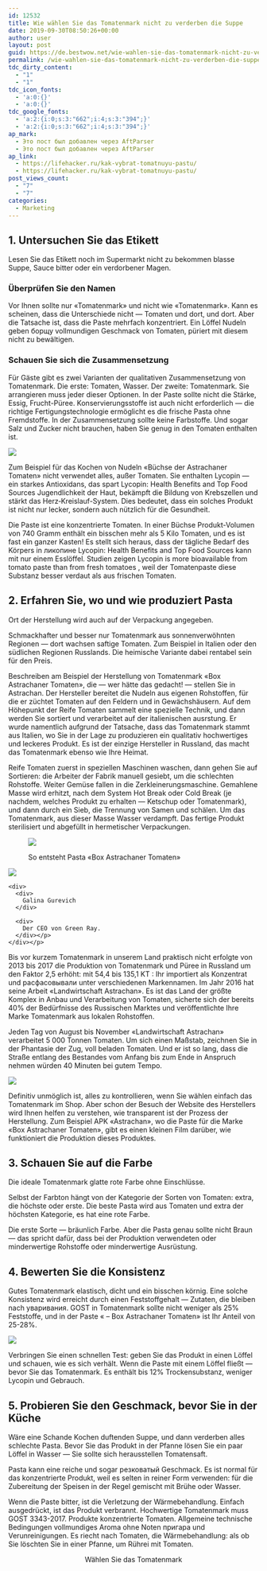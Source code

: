 ```yaml
---
id: 12532
title: Wie wählen Sie das Tomatenmark nicht zu verderben die Suppe
date: 2019-09-30T08:50:26+00:00
author: user
layout: post
guid: https://de.bestwow.net/wie-wahlen-sie-das-tomatenmark-nicht-zu-verderben-die-suppe/
permalink: /wie-wahlen-sie-das-tomatenmark-nicht-zu-verderben-die-suppe/
tdc_dirty_content:
  - "1"
  - "1"
tdc_icon_fonts:
  - 'a:0:{}'
  - 'a:0:{}'
tdc_google_fonts:
  - 'a:2:{i:0;s:3:"662";i:4;s:3:"394";}'
  - 'a:2:{i:0;s:3:"662";i:4;s:3:"394";}'
ap_mark:
  - Это пост был добавлен через AftParser
  - Это пост был добавлен через AftParser
ap_link:
  - https://lifehacker.ru/kak-vybrat-tomatnuyu-pastu/
  - https://lifehacker.ru/kak-vybrat-tomatnuyu-pastu/
post_views_count:
  - "7"
  - "7"
categories:
  - Marketing
---
```

## 1. Untersuchen Sie das Etikett

Lesen Sie das Etikett noch im Supermarkt nicht zu bekommen blasse Suppe, Sauce bitter oder ein verdorbener Magen.

### Überprüfen Sie den Namen

Vor Ihnen sollte nur «Tomatenmark» und nicht wie «Tomatenmark». Kann es scheinen, dass die Unterschiede nicht — Tomaten und dort, und dort. Aber die Tatsache ist, dass die Paste mehrfach konzentriert. Ein Löffel Nudeln geben борщу vollmundigen Geschmack von Tomaten, püriert mit diesem nicht zu bewältigen.

### Schauen Sie sich die Zusammensetzung

Für Gäste gibt es zwei Varianten der qualitativen Zusammensetzung von Tomatenmark. Die erste: Tomaten, Wasser. Der zweite: Tomatenmark. Sie arrangieren muss jeder dieser Optionen. In der Paste sollte nicht die Stärke, Essig, Frucht-Püree. Konservierungsstoffe ist auch nicht erforderlich — die richtige Fertigungstechnologie ermöglicht es die frische Pasta ohne Fremdstoffe. In der Zusammensetzung sollte keine Farbstoffe. Und sogar Salz und Zucker nicht brauchen, haben Sie genug in den Tomaten enthalten ist.

![](https://de.bestwow.net/wp-content/uploads/2019/09/kak-vybrat-tomatnuyu-pastu-chtoby-ne-isportit-borsch-1.jpg) 

Zum Beispiel für das Kochen von Nudeln «Büchse der Astrachaner Tomaten» nicht verwendet alles, außer Tomaten. Sie enthalten Lycopin — ein starkes Antioxidans, das spart  <span><span> Lycopin: Health Benefits and Top Food Sources </span> </span> Jugendlichkeit der Haut, bekämpft die Bildung von Krebszellen und stärkt das Herz‑Kreislauf-System. Dies bedeutet, dass ein solches Produkt ist nicht nur lecker, sondern auch nützlich für die Gesundheit.

Die Paste ist eine konzentrierte Tomaten. In einer Büchse Produkt-Volumen von 740 Gramm enthält ein bisschen mehr als 5 Kilo Tomaten, und es ist fast ein ganzer Kasten! Es stellt sich heraus, dass der tägliche Bedarf des Körpers in ликопине <span><span> Lycopin: Health Benefits and Top Food Sources </span> </span> kann mit nur einem Esslöffel. Studien zeigen  <span><span> Lycopin is more bioavailable from tomato paste than from fresh tomatoes </span> </span>, weil der Tomatenpaste diese Substanz besser verdaut als aus frischen Tomaten.

## 2. Erfahren Sie, wo und wie produziert Pasta

Ort der Herstellung wird auch auf der Verpackung angegeben.

Schmackhafter und besser nur Tomatenmark aus sonnenverwöhnten Regionen — dort wachsen saftige Tomaten. Zum Beispiel in Italien oder den südlichen Regionen Russlands. Die heimische Variante dabei rentabel sein für den Preis.

Beschreiben am Beispiel der Herstellung von Tomatenmark «Box Astrachaner Tomaten», die — wer hätte das gedacht! — stellen Sie in Astrachan. Der Hersteller bereitet die Nudeln aus eigenen Rohstoffen, für die er züchtet Tomaten auf den Feldern und in Gewächshäusern. Auf dem Höhepunkt der Reife Tomaten sammelt eine spezielle Technik, und dann werden Sie sortiert und verarbeitet auf der italienischen ausrstung. Er wurde namentlich aufgrund der Tatsache, dass das Tomatenmark stammt aus Italien, wo Sie in der Lage zu produzieren ein qualitativ hochwertiges und leckeres Produkt. Es ist der einzige Hersteller in Russland, das macht das Tomatenmark ebenso wie Ihre Heimat.

Reife Tomaten zuerst in speziellen Maschinen waschen, dann gehen Sie auf Sortieren: die Arbeiter der Fabrik manuell gesiebt, um die schlechten Rohstoffe. Weiter Gemüse fallen in die Zerkleinerungsmaschine. Gemahlene Masse wird erhitzt, nach dem System Hot Break oder Cold Break (je nachdem, welches Produkt zu erhalten — Ketschup oder Tomatenmark), und dann durch ein Sieb, die Trennung von Samen und schälen. Um das Tomatenmark, aus dieser Masse Wasser verdampft. Das fertige Produkt sterilisiert und abgefüllt in hermetischer Verpackungen.<figure>

![](https://de.bestwow.net/wp-content/uploads/2019/09/kak-vybrat-tomatnuyu-pastu-chtoby-ne-isportit-borsch-2.jpg) <figcaption>So entsteht Pasta «Box Astrachaner Tomaten»</figcaption></figure> 

<div>
  <div>
    <div>
      <img src="https://de.bestwow.net/wp-content/uploads/2019/09/kak-vybrat-tomatnuyu-pastu-chtoby-ne-isportit-borsch-3.jpg" />
    </div>
    
    <div>
      <div>
        Galina Gurevich
      </div>
      
      <div>
        Der CEO von Green Ray.
      </div></p>
    </div></p>
  </div>
  
  <p>
    Bis vor kurzem Tomatenmark in unserem Land praktisch nicht erfolgte<span> <span> von 2013 bis 2017 die Produktion von Tomatenmark und Püree in Russland um den Faktor 2,5 erhöht: mit 54,4 bis 135,1 KT </span> </span>: Ihr importiert als Konzentrat und расфасовывали unter verschiedenen Markennamen. Im Jahr 2016 hat seine Arbeit «Landwirtschaft Astrachan». Es ist das Land der größte Komplex in Anbau und Verarbeitung von Tomaten, sicherte sich der bereits 40% der Bedürfnisse des Russischen Marktes und veröffentlichte Ihre Marke Tomatenmark aus lokalen Rohstoffen.
  </p>
  
  <p>
    Jeden Tag von August bis November «Landwirtschaft Astrachan» verarbeitet 5 000 Tonnen Tomaten. Um sich einen Maßstab, zeichnen Sie in der Phantasie der Zug, voll beladen Tomaten. Und er ist so lang, dass die Straße entlang des Bestandes vom Anfang bis zum Ende in Anspruch nehmen würden 40 Minuten bei gutem Tempo.
  </p></p>
</div>

![](https://de.bestwow.net/wp-content/uploads/2019/09/kak-vybrat-tomatnuyu-pastu-chtoby-ne-isportit-borsch-4.jpg) 

Definitiv unmöglich ist, alles zu kontrollieren, wenn Sie wählen einfach das Tomatenmark im Shop. Aber schon der Besuch der Website des Herstellers wird Ihnen helfen zu verstehen, wie transparent ist der Prozess der Herstellung. Zum Beispiel APK «Astrachan», wo die Paste für die Marke «Box Astrachaner Tomaten», gibt es einen kleinen Film darüber, wie funktioniert die Produktion dieses Produktes.

## 3. Schauen Sie auf die Farbe

Die ideale Tomatenmark glatte rote Farbe ohne Einschlüsse.

Selbst der Farbton hängt von der Kategorie der Sorten von Tomaten: extra, die höchste oder erste. Die beste Pasta wird aus Tomaten und extra der höchsten Kategorie, es hat eine rote Farbe.

Die erste Sorte — bräunlich Farbe. Aber die Pasta genau sollte nicht Braun — das spricht dafür, dass bei der Produktion verwendeten oder minderwertige Rohstoffe oder minderwertige Ausrüstung.

## 4. Bewerten Sie die Konsistenz

Gutes Tomatenmark elastisch, dicht und ein bisschen körnig. Eine solche Konsistenz wird erreicht durch einen Feststoffgehalt — Zutaten, die bleiben nach уваривания. GOST in Tomatenmark sollte nicht weniger als 25% Feststoffe, und in der Paste « &#8211; Box Astrachaner Tomaten» ist Ihr Anteil von 25-28%.

![](https://de.bestwow.net/wp-content/uploads/2019/09/kak-vybrat-tomatnuyu-pastu-chtoby-ne-isportit-borsch-5.jpg) 

Verbringen Sie einen schnellen Test: geben Sie das Produkt in einen Löffel und schauen, wie es sich verhält. Wenn die Paste mit einem Löffel fließt — bevor Sie das Tomatenmark. Es enthält bis 12% Trockensubstanz, weniger Lycopin und Gebrauch.

## 5. Probieren Sie den Geschmack, bevor Sie in der Küche

Wäre eine Schande Kochen duftenden Suppe, und dann verderben alles schlechte Pasta. Bevor Sie das Produkt in der Pfanne lösen Sie ein paar Löffel in Wasser — Sie sollte sich herausstellen Tomatensaft.

Pasta kann eine reiche und sogar резковатый Geschmack. Es ist normal für das konzentrierte Produkt, weil es selten in reiner Form verwenden: für die Zubereitung der Speisen in der Regel gemischt mit Brühe oder Wasser.

Wenn die Paste bitter, ist die Verletzung der Wärmebehandlung. Einfach ausgedrückt, ist das Produkt verbrannt. Hochwertige Tomatenmark muss <span><span> GOST 3343-2017. Produkte konzentrierte Tomaten. Allgemeine technische Bedingungen </span> </span> vollmundiges Aroma ohne Noten пригара und Verunreinigungen. Es riecht nach Tomaten, die Wärmebehandlung: als ob Sie löschten Sie in einer Pfanne, um Rührei mit Tomaten.

<p style="text-align: center">
  <span> Wählen Sie das Tomatenmark</span>
</p>